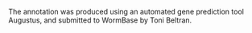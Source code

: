 [//]: # (Created by ./bin/manage_files.pl from ./species/Plectus_sambesii/PRJNA390260/Plectus_sambesii_PRJNA390260.annotation.html on Thu Jun 11 13:45:18 2020)
The annotation was produced using an automated gene prediction tool Augustus, and submitted to WormBase by Toni Beltran.
